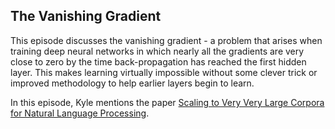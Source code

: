 ## The Vanishing Gradient

This episode discusses the vanishing gradient - a problem that arises when training deep neural networks in which nearly all the gradients are very close to zero by the time back-propagation has reached the first hidden layer.  This makes learning virtually impossible without some clever trick or improved methodology to help earlier layers begin to learn.

In this episode, Kyle mentions the paper [Scaling to Very Very Large Corpora for Natural Language Processing](http://acl-arc.comp.nus.edu.sg/archives/acl-arc-090501d4/data/pdf/anthology-PDF/P/P01/P01-1005.pdf).

